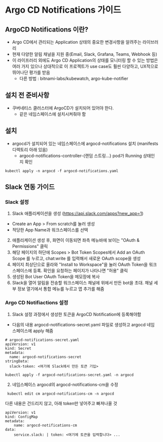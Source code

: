 # Argo CD Notifications 가이드
## ArgoCD Notifications 이란?
- Argo CD에서 관리되는 Application 상태의 중요한 변경사항을 알려주는 라이브러리
- 현재 다양한 알림 채널을 지원 중(Email, Slack, Grafana, Teams, Webhook 등)
- 이 라이프러리 외에도 Argo CD Application의 상태를 모니터링 할 수 있는 방법은 여러 가지 있으나 상대적으로 이 프로젝트가 use case도 훨씬 다양하고, UX적으로 뛰어나단 평가를 받음
  -  다른 방법 : bitnami-labs/kubewatch, argo-kube-notifier

## 설치 전 준비사항
- 쿠버네티스 클러스터에 ArgoCD가 설치되어 있어야 한다. 
  - 같은 네임스페이스에 설치시켜줘야 함

## 설치
- argocd가 설치되어 있는 네임스페이스에 argocd-notifications 설치 (manifests 디렉토리 아래 있음)
  - argocd-notifications-controller-{랜덤 스트링...} pod가 Running 상태인지 확인
```
kubectl apply -n argocd -f argocd-notifications.yaml
```
## Slack 연동 가이드
### Slack 설정
1. Slack 애플리케이션을 생성 (https://api.slack.com/apps?new_app=1)
- Create an App > From scratch를 눌러 생성
- 적당한 App Name과 워크스페이스를 선택
2. 애플리케이션 생성 후, 화면이 이동되면 좌측 메뉴바에 보이는 "OAuth & Permissions" 클릭
3. 해당 페이지의 하단에 Scopes > Bot Token Scopes에서 Add an OAuth Scope 를 누르고, chat:write 를 입력해서 새로운 OAuth scope을 생성
4. 페이지 최상단으로 올라와 "Install to Workspace"을 눌러 OAuth Token을 워크스페이스에 등록. 확인을 요청하는 페이지가 나타나면 "허용" 클릭
5. 생성된 Bot User OAuth Token을 메모장에 복사
6. Slack을 열어 알림을 전송할 워크스페이스 채널에 위에서 만든 bot을 초대. 채널 세부 정보 열기에서 통합 메뉴를 누르고 앱 추가를 해줌
### Argo CD Notifiactions 설정
1. Slack 설정 과정에서 생성한 토큰을 ArgoCD Notification에 등록해야함
- 다음의 내용 argocd-notifications-secret.yaml 파일로 생성하고 argocd 네임스페이스에 apply 해줌
```
# argocd-notifications-secret.yaml 
apiVersion: v1 
kind: Secret 
metadata: 
  name: argocd-notifications-secret 
stringData:
  slack-token: <여기에 Slack에서 만든 토큰 기입>
```
```
kubectl apply -f argocd-notifications-secret.yaml -n argocd
```
2. 네임스페이스 argocd의 argocd-notifications-cm을 수정
```
 kubectl edit cm argocd-notifications-cm -n argocd
```
다른 내용은 건드리지 않고, 아래 token만 넣어주고 빠져나올 것
```
apiVersion: v1 
kind: ConfigMap 
metadata: 
    name: argocd-notifications-cm 
data: 
    service.slack: | token: <여기에 토큰을 입력합니다> ...
```



